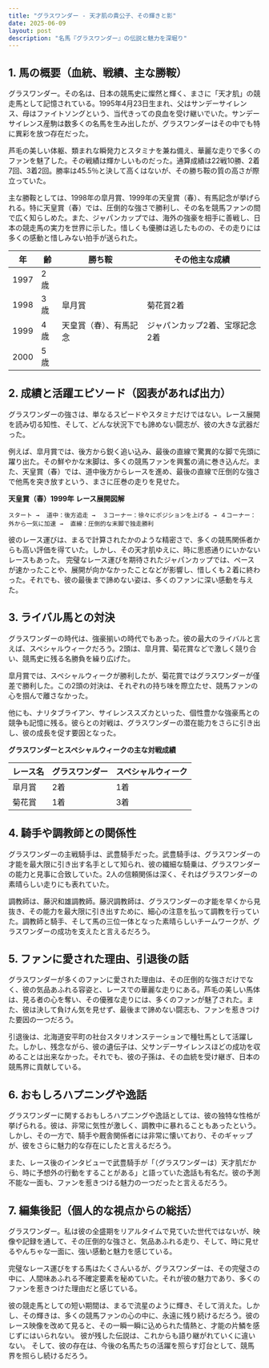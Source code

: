 ```yaml
---
title: "グラスワンダー - 天才肌の貴公子、その輝きと影"
date: 2025-06-09
layout: post
description: "名馬『グラスワンダー』の伝説と魅力を深堀り"
---
```


## 1. 馬の概要（血統、戦績、主な勝鞍）

グラスワンダー。その名は、日本の競馬史に燦然と輝く、まさに「天才肌」の競走馬として記憶されている。1995年4月23日生まれ、父はサンデーサイレンス、母はファイトソングという、当代きっての良血を受け継いでいた。サンデーサイレンス産駒は数多くの名馬を生み出したが、グラスワンダーはその中でも特に異彩を放つ存在だった。

芦毛の美しい体躯、類まれな瞬発力とスタミナを兼ね備え、華麗な走りで多くのファンを魅了した。その戦績は輝かしいものだった。通算成績は22戦10勝、2着7回、3着2回。勝率は45.5％と決して高くはないが、その勝ち鞍の質の高さが際立っていた。

主な勝鞍としては、1998年の皐月賞、1999年の天皇賞（春）、有馬記念が挙げられる。特に天皇賞（春）では、圧倒的な強さで勝利し、その名を競馬ファンの間で広く知らしめた。また、ジャパンカップでは、海外の強豪を相手に善戦し、日本の競走馬の実力を世界に示した。惜しくも優勝は逃したものの、その走りには多くの感動と惜しみない拍手が送られた。

| 年 | 齢 | 勝ち鞍 | その他主な成績 |
|---|---|---|---|
| 1997 | 2歳 |  |  |
| 1998 | 3歳 | 皐月賞 | 菊花賞2着 |
| 1999 | 4歳 | 天皇賞（春）、有馬記念 | ジャパンカップ2着、宝塚記念2着 |
| 2000 | 5歳 |  |  |


## 2. 成績と活躍エピソード（図表があれば出力）

グラスワンダーの強さは、単なるスピードやスタミナだけではない。レース展開を読み切る知性、そして、どんな状況下でも諦めない闘志が、彼の大きな武器だった。

例えば、皐月賞では、後方から鋭く追い込み、最後の直線で驚異的な脚で先頭に躍り出た。その鮮やかな末脚は、多くの競馬ファンを興奮の渦に巻き込んだ。また、天皇賞（春）では、道中後方からレースを進め、最後の直線で圧倒的な強さで他馬を突き放すという、まさに圧巻の走りを見せた。


**天皇賞（春）1999年 レース展開図解**

```
スタート →  道中：後方追走 →  ３コーナー：徐々にポジションを上げる → ４コーナー：外から一気に加速 →  直線：圧倒的な末脚で独走勝利
```

彼のレース運びは、まるで計算されたかのような精密さで、多くの競馬関係者からも高い評価を得ていた。しかし、その天才肌ゆえに、時に思惑通りにいかないレースもあった。  完璧なレース運びを期待されたジャパンカップでは、ペースが速かったことや、展開が向かなかったことなどが影響し、惜しくも２着に終わった。それでも、彼の最後まで諦めない姿は、多くのファンに深い感動を与えた。


## 3. ライバル馬との対決

グラスワンダーの時代は、強豪揃いの時代でもあった。彼の最大のライバルと言えば、スペシャルウィークだろう。2頭は、皐月賞、菊花賞などで激しく競り合い、競馬史に残る名勝負を繰り広げた。

皐月賞では、スペシャルウィークが勝利したが、菊花賞ではグラスワンダーが僅差で勝利した。この2頭の対決は、それぞれの持ち味を際立たせ、競馬ファンの心を掴んで離さなかった。

他にも、ナリタブライアン、サイレンススズカといった、個性豊かな強豪馬との競争も記憶に残る。彼らとの対戦は、グラスワンダーの潜在能力をさらに引き出し、彼の成長を促す要因となった。


**グラスワンダーとスペシャルウィークの主な対戦成績**

| レース名 | グラスワンダー | スペシャルウィーク |
|---|---|---|
| 皐月賞 | 2着 | 1着 |
| 菊花賞 | 1着 | 3着 |


## 4. 騎手や調教師との関係性

グラスワンダーの主戦騎手は、武豊騎手だった。武豊騎手は、グラスワンダーの才能を最大限に引き出す名手として知られ、彼の繊細な騎乗は、グラスワンダーの能力と見事に合致していた。2人の信頼関係は深く、それはグラスワンダーの素晴らしい走りにも表れていた。

調教師は、藤沢和雄調教師。藤沢調教師は、グラスワンダーの才能を早くから見抜き、その能力を最大限に引き出すために、細心の注意を払って調教を行っていた。調教師と騎手、そして馬の三位一体となった素晴らしいチームワークが、グラスワンダーの成功を支えたと言えるだろう。


## 5. ファンに愛された理由、引退後の話

グラスワンダーが多くのファンに愛された理由は、その圧倒的な強さだけでなく、彼の気品あふれる容姿と、レースでの華麗な走りにある。芦毛の美しい馬体は、見る者の心を奪い、その優雅な走りには、多くのファンが魅了された。また、彼は決して負けん気を見せず、最後まで諦めない闘志も、ファンを惹きつけた要因の一つだろう。

引退後は、北海道安平町の社台スタリオンステーションで種牡馬として活躍した。しかし、残念ながら、彼の遺伝子は、父サンデーサイレンスほどの成功を収めることは出来なかった。それでも、彼の子孫は、その血統を受け継ぎ、日本の競馬界に貢献している。


## 6. おもしろハプニングや逸話

グラスワンダーに関するおもしろハプニングや逸話としては、彼の独特な性格が挙げられる。彼は、非常に気性が激しく、調教中に暴れることもあったという。しかし、その一方で、騎手や厩舎関係者には非常に懐いており、そのギャップが、彼をさらに魅力的な存在にしたと言えるだろう。

また、レース後のインタビューで武豊騎手が「（グラスワンダーは）天才肌だから、時に予想外の行動をすることがある」と語っていた逸話も有名だ。彼の予測不能な一面も、ファンを惹きつける魅力の一つだったと言えるだろう。


## 7. 編集後記（個人的な視点からの総括）

グラスワンダー。私は彼の全盛期をリアルタイムで見ていた世代ではないが、映像や記録を通して、その圧倒的な強さと、気品あふれる走り、そして、時に見せるやんちゃな一面に、強い感動と魅力を感じている。

完璧なレース運びをする馬はたくさんいるが、グラスワンダーは、その完璧さの中に、人間味あふれる不確定要素を秘めていた。それが彼の魅力であり、多くのファンを惹きつけた理由だと感じている。

彼の競走馬としての短い期間は、まるで流星のように輝き、そして消えた。しかし、その輝きは、多くの競馬ファンの心の中に、永遠に残り続けるだろう。彼のレース映像を改めて見ると、その一瞬一瞬に込められた情熱と、才能の片鱗を感じずにはいられない。  彼が残した伝説は、これからも語り継がれていくに違いない。  そして、彼の存在は、今後の名馬たちの活躍を照らす灯台として、競馬界を照らし続けるだろう。
